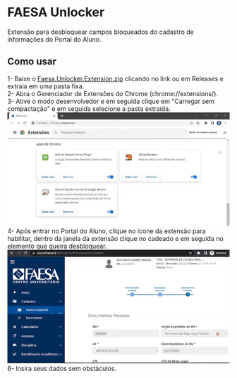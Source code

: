 # FAESA Unlocker
Extensão para desbloquear campos bloqueados do cadastro de informações do Portal do Aluno.

## Como usar
1- Baixe o <a href="https://github.com/gustavopradobr/faesa-unlocker/releases/download/stable/Faesa.Unlocker.Extension.zip">Faesa.Unlocker.Extension.zip</a> clicando no link ou em Releases e extraia em uma pasta fixa. <br/>
2- Abra o Gerenciador de Extensões do Chrome (chrome://extensions/).<br/>
3- Ative o modo desenvolvedor e em seguida clique em "Carregar sem compactação" e em seguida selecione a pasta extraída. <br/>
![](example1.webp)<br/>
4- Após entrar no Portal do Aluno, clique no ícone da extensão para habilitar, dentro da janela da extensão clique no cadeado e em seguida no elemento que queira desbloquear. <br/>
![](example2.webp)<br/>
6- Insira seus dados sem obstáculos.
